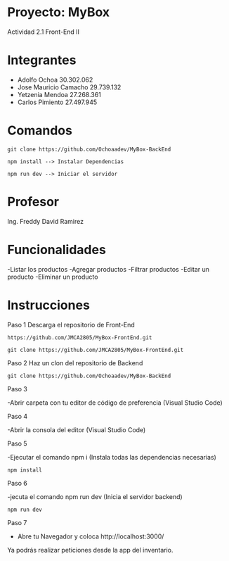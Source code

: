 # Proyecto: MyBox
  Actividad 2.1 Front-End II

# Integrantes

- Adolfo Ochoa 30.302.062
- Jose Mauricio Camacho  29.739.132
- Yetzenia Mendoa 27.268.361
- Carlos Pimiento 27.497.945

# Comandos


    git clone https://github.com/Ochoaadev/MyBox-BackEnd

    npm install --> Instalar Dependencias

    npm run dev --> Iniciar el servidor

# Profesor
  Ing. Freddy David Ramirez

# Funcionalidades

-Listar los productos
-Agregar productos
-Filtrar productos
-Editar un producto
-Eliminar un producto

# Instrucciones

Paso 1
Descarga el repositorio de Front-End

    https://github.com/JMCA2805/MyBox-FrontEnd.git

    git clone https://github.com/JMCA2805/MyBox-FrontEnd.git

Paso 2
Haz un clon del repositorio de Backend

    git clone https://github.com/Ochoaadev/MyBox-BackEnd

Paso 3

-Abrir carpeta con tu editor de código de preferencia (Visual Studio Code)

Paso 4

-Abrir la consola del editor (Visual Studio Code)

Paso 5

-Ejecutar el comando npm i (Instala todas las dependencias necesarias)

    npm install  

Paso 6

-jecuta el comando npm run dev (Inicia el servidor backend)

    npm run dev
    
Paso 7

- Abre tu Navegador y coloca http://localhost:3000/
  
Ya podrás realizar peticiones desde la app del inventario.
